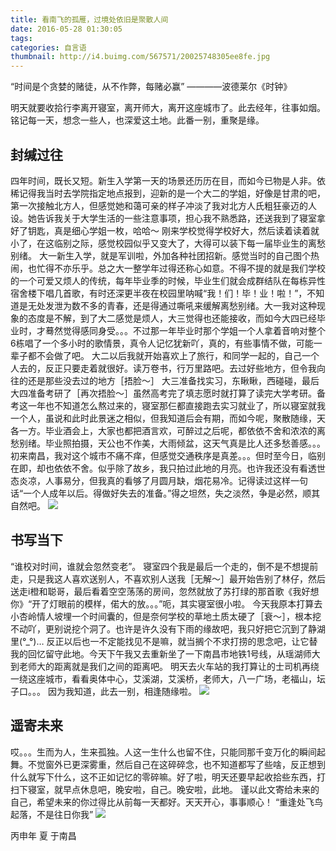 ```yaml
---
title: 看南飞的孤雁，过境处依旧是聚散人间
date: 2016-05-28 01:30:05
tags:
categories: 自言语
thumbnail: http://i4.buimg.com/567571/20025748305ee8fe.jpg
---
```


“时间是个贪婪的赌徒，从不作弊，每赌必赢” ————波德莱尔《时钟》

明天就要收拾行李离开寝室，离开师大，离开这座城市了。此去经年，往事如烟。铭记每一天，想念一些人，也深爱这土地。此番一别，重聚是缘。

## 封缄过往
四年时间，既长又短。新生入学第一天的场景还历历在目，而如今已物是人非。依稀记得我当时去学院指定地点报到，迎新的是一个大二的学姐，好像是甘肃的吧，第一次接触北方人，但感觉她和蔼可亲的样子冲淡了我对北方人氏粗狂豪迈的人设。她告诉我关于大学生活的一些注意事项，担心我不熟悉路，还送我到了寝室拿好了钥匙，真是细心学姐一枚，哈哈～ 刚来学校觉得学校好大，然后读着读着就小了，在这临别之际，感觉校园似乎又变大了，大得可以装下每一届毕业生的离愁别绪。
大一新生入学，就是军训啦，外加各种社团招新。感觉当时的自己图个热闹，也忙得不亦乐乎。总之大一整学年过得还称心如意。不得不提的就是我们学校的一个可爱又烦人的传统，每年毕业季的时候，毕业生们就会成群结队在每栋异性宿舍楼下唱几首歌，有时还深更半夜在校园里呐喊“我！们！毕！业！啦！”，不知道是无处发泄为数不多的青春，还是得通过嘶吼来缓解离愁别绪。大一我对这种现象的态度是不解，到了大二感觉是烦人，大三觉得也还能接收，而如今大四已经毕业时，才蓦然觉得感同身受。。。不过那一年毕业时那个学姐一个人拿着音响对整个6栋唱了一个多小时的歌情景，真令人记忆犹新吖，真的，有些事情不做，可能一辈子都不会做了吧。
大二以后我就开始喜欢上了旅行，和同学一起的，自己一个人去的，反正只要走着就很好。读万卷书，行万里路吧。去过好些地方，但令我向往的还是那些没去过的地方［捂脸～］
大三准备找实习，东瞅瞅，西碰碰，最后大四准备考研了［再次捂脸～］虽然高考完了填志愿时就打算了读完大学考研。备考这一年也不知道怎么熬过来的，寝室那仨都直接跑去实习就业了，所以寝室就我一个人，虽说和此时此景迷之相似，但我知道后会有期，而如今呢，聚散随缘，天各一方。毕业酒会上，大家也都把酒言欢，可醉过之后呢，都依依不舍和浓浓的离愁别绪。毕业照拍摄，天公也不作美，大雨倾盆，这天气真是比人还多愁善感。。。
初来南昌，我对这个城市不痛不痒，但感觉交通秩序是真差。。。但时至今日，临别在即，却也依依不舍。似乎除了故乡，我只拍过此地的月亮。也许我还没有看透世态炎凉，人事易分，但我真的看够了月圆月缺，烟花易冷。记得读过这样一句话“一个人成年以后。得做好失去的准备。”得之坦然，失之淡然，争是必然，顺其自然吧。
![](http://i1.piimg.com/567571/601989ceade3dd16.jpg)

## 书写当下
“谁校对时间，谁就会忽然变老”。
寝室四个我是最后一个走的，倒不是不想提前走，只是我这人喜欢送别人，不喜欢别人送我［无解～］最开始告别了林仔，然后送走i橙和聪哥，最后看着空空荡荡的房间，忽然就放了苏打绿的那首歌《我好想你》“开了灯眼前的模样，偌大的放。。。”呃，其实寝室很小啦。
今天我原本打算去小杏岭情人坡埋一个时间囊的，但是奈何学校的草地土质太硬了［衰～］，根本挖不动吖，更别说挖个洞了。也许是许久没有下雨的缘故吧，我只好把它沉到了静湖里(°_°)… 反正以后也一不定能找见不是嘛，就当搁个不求打捞的思念吧，让它替我的回忆留守此地。今天下午我又去重新坐了一下南昌市地铁1号线，从瑶湖师大到老师大的距离就是我们之间的距离吧。
明天去火车站的我打算让的士司机再绕一绕这座城市，看看奥体中心，艾溪湖，艾溪桥，老师大，八一广场，老福山，坛子口。。。
因为我知道，此去一别，相逢随缘啦。
![](http://i1.piimg.com/567571/37655a2af55e22ea.jpg)

## 遥寄未来
哎。。。生而为人，生来孤独。人这一生什么也留不住，只能同那千变万化的瞬间起舞。不觉窗外已更深雾重，然后自己在这碎碎念，也不知道都写了些啥，反正想到什么就写下什么，这不正如记忆的零碎嘛。好了啦，明天还要早起收拾些东西，打扫下寝室，就早点休息吧，晚安啦，自己。晚安啦，此地。
谨以此文寄给未来的自己，希望未来的你过得比从前每一天都好。天天开心，事事顺心！
“重逢处飞鸟起落，不是往日你我”
![](http://i2.muimg.com/567571/e4c674e70b46ed15.jpg)

丙申年 夏
于南昌
